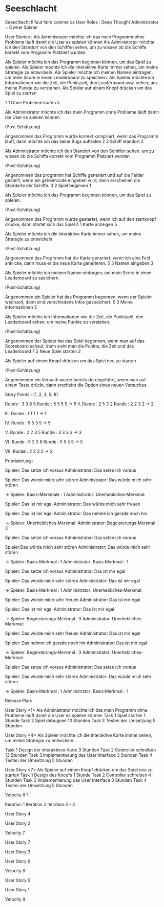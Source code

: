 # Seeschlacht
Seeschlacht
 Il faut faire comme ca 
User Roles :
Deep Thought
Administrator = Owner
Spieler

User Stories :
Als Administrator möchte ich das mein Programm ohne Probleme läuft damit die User es spielen können 
Als Administrator möchte ich den Standort von den Schiffen sehen, um zu wissen ob die Schiffe korrekt vom Programm Platziert wurden

Als Spieler möchte ich das Programm beginnen können, um das Spiel zu spielen.
Als Spieler möchte ich die interaktive Karte immer sehen, um meine Strategie zu entwickeln.
Als Spieler möchte ich meinen Namen eintragen, um mein Score in einen Leaderboard zu speichern.
Als Spieler möchte ich Informationen wie die Zeit, die Punktzahl, den Leaderboard  usw. sehen, um meine Punkte zu verstehen.
Als Spieler auf einem Knopf drücken um das Spiel zu starten  

1
1
Ohne Probleme laufen
5
 

Als Administrator möchte ich das mein Programm ohne Probleme läuft damit die User es spielen können 


 
<Risiko>
<Story Points>
(Post‐Schätzung)

Angenommen das Programm wurde korrekt kompiliert, wenn das Programm läuft, 
dann möchte ich das keine Bugs auftreten
2
3
Schiff standort
2
 

Als Administrator möchte ich den Standort von den Schiffen sehen, um zu wissen ob die Schiffe korrekt vom Programm Platziert wurden
 
 
<Risiko>
<Story Points>
(Post‐Schätzung)

Angenommen das programm hat Schiffe generiert und auf die Felder gestellt, wenn ein geheimcode eingeben wird, dann erscheinen die Standorte der Schiffe. 
3
2
Spiel beginnen
1
 

 Als Spieler möchte ich das Programm beginnen können, 
um das Spiel zu spielen.

 
 
<Risiko>
<Story Points>
(Post‐Schätzung)

Angenommen das Programm wurde gestartet, wenn ich auf den startknopf drücke,
dann startet sich das Spiel
4
1
Karte anzeigen
5



Als Spieler möchte ich die interaktive Karte immer sehen, um meine Strategie zu entwickeln.
 
 
<Risiko>
<Story Points>
(Post‐Schätzung)

Angenommen das Programm hat die Karte generiert,  wenn ich eine Feld anklicke, 
dann muss er die neue Karte generieren.
5
3
Namen eingeben
3
 

Als Spieler möchte ich meinen Namen eintragen, um mein Score in einen Leaderboard zu speichern.
 
 
<Risiko>
<Story Points>
(Post‐Schätzung)

Angenommen ein Spieler hat das Programm begonnen, wenn der Spieler wechselt, 
dann sind verschiedene Infos gespeichert.
6
3
Meine informationen
5
 

Als Spieler möchte ich Informationen wie die 
Zeit, die Punktzahl, den Leaderboard sehen, 
um meine Punkte zu verstehen.
 
 
<Risiko>
<Story Points>
(Post‐Schätzung)


Angenommen der Spieler hat das Spiel begonnen, wenn man auf das Scoreboard schaut,
dann sieht man die Punkte, die Zeit und das Leaderboard
7
2
Neue Spiel starten
2
 

Als Spieler auf einem Knopf drücken um das  Spiel neu zu starten 
 
 
<Risiko>
<Story Points>
(Post‐Schätzung)

Angenommen ein Versuch wurde bereits durchgeführt, wenn man auf einem Taste drückt,
dann erscheint die Option eines neuen Versuches.

Story Points : (1, 2, 3, 5, 8)


Runde : 3 3 8 5
Runde : 5 5 5 5
→ 5
II. 
Runde : 2 5 3 2
Runde : 2 2 3 2 
→ 2

III. 
Runde : 1 1 1 1
→ 1

IV. 
Runde : 5 5 3 5
→ 5

V. 
Runde : 2 2 3 5
Runde : 3 3 3 3
→ 3

VI. 
Runde : 5 3 3 8
Runde : 5 5 5 5
→ 5

VII. 
Runde : 2 2 3 2
→ 2

Priorisierung : 



Spieler: Das setze ich voraus
Administrator: Das setze ich voraus

Spieler: Das würde mich sehr stören
Administrator: Das würde mich sehr stören

→ Spieler: Basis-Merkmale : 1
     Administrator: Unerhebliches‐Merkmal:



Spieler: Das ist mir egal
Administrator: Das würde mich sehr freuen

Spieler: Das ist mir egal
Administrator: Das nehme ich gerade noch hin

→ Spieler: Unerhebliches‐Merkmal:
     Administrator: Begeisterungs‐Merkmal : 3



Spieler: Das setze ich voraus
Administrator: Das setze ich voraus

Spieler:Das würde mich sehr stören
Administrator: Das würde mich sehr stören

→ Spieler: Basis‐Merkmal : 1
     Administrator: Basis‐Merkmal : 1 



Spieler:  Das setze ich voraus
Administrator: Das ist mir egal 

Spieler: Das würde mich sehr stören
Administrator: Das ist mir egal

→ Spieler: Basis‐Merkmal : 1
     Administrator: Unerhebliches‐Merkmal:

 
Spieler: Das würde mich sehr freuen
Administrator: Das ist mir egal

Spieler: Das ist mir egal
Administrator: Das ist mir egal  

→ Spieler: Begeisterungs‐Merkmal : 3
     Administrator: Unerhebliches‐Merkmal:



Spieler: Das würde mich sehr freuen
Administrator: Das ist mir egal

Spieler: Das nehme ich gerade noch hin
Administrator: Das ist mir egal

→ Spieler: Begeisterungs‐Merkmal : 3
     Administrator: Unerhebliches‐Merkmal:

 
Spieler: Das setze ich voraus
Administrator: Das setze ich voraus

Spieler: Das würde mich sehr stören
Administrator: Das würde mich sehr stören

→ Spieler: Basis‐Merkmal : 1
     Administrator: Basis‐Merkmal : 1

Release Plan:

User Story <1>
Als Administrator möchte ich das mein Programm ohne Probleme läuft damit die User es spielen können
Task 1
Spiel starten
1 Stunde
Task 2
Spiel debuguen
10 Stunden
Task 3
Testen der Umsetzung
5 Stunden

User Story <4>
Als Spieler möchte ich die interaktive Karte immer sehen, um meine Strategie zu entwickeln.


Task 1
Design der interaktiven Karte
 3 Stunden
Task 2
Controller schreiben
 13 Stunden
Task 3
Implementierung des User Interface
 3 Stunden
Task 4
Testen der Umsetzung
 5 Stunden

User Story <7>
Als Spieler auf einem Knopf drücken um das Spiel neu zu starten
Task 1
Design des Knopfs
1 Stunde
Task 2
Controller schreiben
4 Stunden
Task 3
Implementierung des User Interface
3 Stunden
Task 4
Testen der Umsetzung
5 Stunden


Velocity 8 ?

Iteration 1
Iteration 2
Iteration 3 - 4

User Story 4 

User Story 2 






Velocity 7

User Story 7

User Story 3

User Story 6



Velocity 8

User Story 5

User Story 1






Velocity 8

